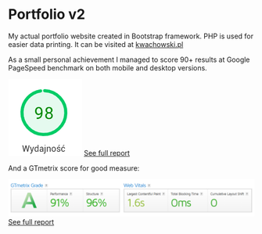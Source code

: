# Portfolio v2
My actual portfolio website created in Bootstrap framework. PHP is used for easier data printing.
It can be visited at [kwachowski.pl](https://kwachowski.pl/)

As a small personal achievement I managed to score 90+ results at Google PageSpeed benchmark on both mobile and desktop versions.

![Desktop score](/pagespeed.png)
[See full report](https://pagespeed.web.dev/analysis/https-kwachowski-pl/i3066ffl1x?form_factor=mobile)

And a GTmetrix score for good measure:

![GTmetrix](/gtmetrix.png)
[See full report](https://gtmetrix.com/reports/kwachowski.pl/vCtXffjY/)